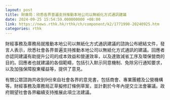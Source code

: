 ```yaml
---
layout: post
title: 財庫局：欣悉各界普遍支持推動本地公司以無紙化方式通訊建議
date: 2024-09-25 15:54:59.000000000 +08:00
link: https://news.rthk.hk/rthk/ch/component/k2/1771990-20240925.htm
categories: rthk
---
```


財經事務及庫務局就推動本地公司以無紙化方式通訊建議的諮詢公布總結文件，發言人表示，欣悉社會各界普遍支持推動本地公司以無紙化方式通訊的建議。回應者亦認同建議有助提升公司的成本效益和營運效率，以及達致減省工序及環保營商的目的。回應者也就建議的各個範疇，包括引入默示同意機制、免除另行通知要求，以及加強保障股東權益等，提供了意見。

有關公眾諮詢共收到9份來自社會各界的意見書，包括商會、專業團體及公營機構等。財經事務及庫務局正草擬修訂條例草案，並計劃於今年內提交立法會審議。政府期望社會各界繼續支持推展此項立法建議。
